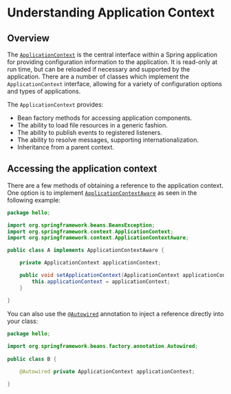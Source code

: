 # Understanding Application Context

## Overview

The [`ApplicationContext`] is the central interface within a Spring application for providing configuration information to the application. It is read-only at run time, but can be reloaded if necessary and supported by the application. There are a number of classes which implement the `ApplicationContext` interface, allowing for a variety of configuration options and types of applications.

The `ApplicationContext` provides:

 - Bean factory methods for accessing application components.
 - The ability to load file resources in a generic fashion.
 - The ability to publish events to registered listeners.
 - The ability to resolve messages, supporting internationalization.
 - Inheritance from a parent context.

## Accessing the application context

There are a few methods of obtaining a reference to the application context. One option is to implement [`ApplicationContextAware`] as seen in the following example:

```java
package hello;

import org.springframework.beans.BeansException;
import org.springframework.context.ApplicationContext;
import org.springframework.context.ApplicationContextAware;

public class A implements ApplicationContextAware {

    private ApplicationContext applicationContext;

    public void setApplicationContext(ApplicationContext applicationContext) {
        this.applicationContext = applicationContext;
    }

}
```

You can also use the [`@Autowired`] annotation to inject a reference directly into your class:

```java
package hello;
 
import org.springframework.beans.factory.annotation.Autowired;
 
public class B {

    @Autowired private ApplicationContext applicationContext;

}
```


[`ApplicationContext`]: http://static.springsource.org/spring/docs/current/javadoc-api/org/springframework/context/ApplicationContext.html
[`ApplicationContextAware`]: http://static.springsource.org/spring/docs/current/javadoc-api/org/springframework/context/ApplicationContextAware.html
[`@Autowired`]: http://static.springsource.org/spring/docs/current/javadoc-api/org/springframework/beans/factory/annotation/Autowired.html